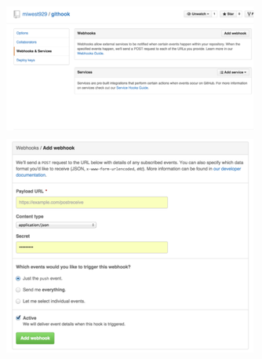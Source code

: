 
![Settings -> Webhook & Services](imgs/settings-screenshot.png)

![Add Webhook](./imgs/add-webhook-screenshot.png)

